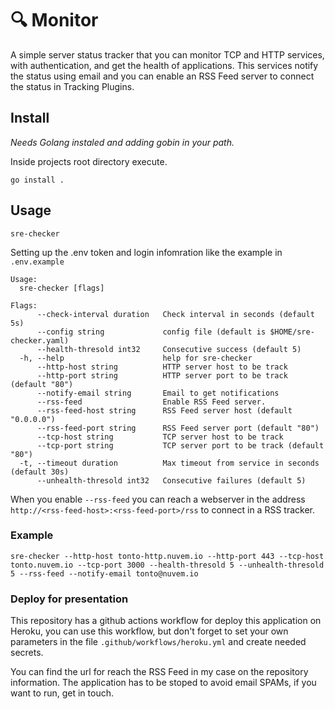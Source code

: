 # 🔍 Monitor

A simple server status tracker that you can monitor TCP and HTTP services, with authentication, and get the health of applications. This services notify the status using email and you can enable an RSS Feed server to connect the status in Tracking Plugins.

## Install

*Needs Golang instaled and adding gobin in your path.*

Inside projects root directory execute.
```
go install .
```

## Usage
`sre-checker`

Setting up the .env token and login infomration like the example in `.env.example`

```
Usage:
  sre-checker [flags]

Flags:
      --check-interval duration   Check interval in seconds (default 5s)
      --config string             config file (default is $HOME/sre-checker.yaml)
      --health-thresold int32     Consecutive success (default 5)
  -h, --help                      help for sre-checker
      --http-host string          HTTP server host to be track
      --http-port string          HTTP server port to be track (default "80")
      --notify-email string       Email to get notifications
      --rss-feed                  Enable RSS Feed server.
      --rss-feed-host string      RSS Feed server host (default "0.0.0.0")
      --rss-feed-port string      RSS Feed server port (default "80")
      --tcp-host string           TCP server host to be track
      --tcp-port string           TCP server port to be track (default "80")
  -t, --timeout duration          Max timeout from service in seconds (default 30s)
      --unhealth-thresold int32   Consecutive failures (default 5)
```

When you enable `--rss-feed` you can reach a webserver in the address `http://<rss-feed-host>:<rss-feed-port>/rss` to connect in a RSS tracker.

### Example

`sre-checker --http-host tonto-http.nuvem.io --http-port 443 --tcp-host tonto.nuvem.io --tcp-port 3000 --health-thresold 5 --unhealth-thresold 5 --rss-feed --notify-email tonto@nuvem.io`

### Deploy for presentation

This repository has a github actions workflow for deploy this application on Heroku, you can use this workflow, but don't forget to set your own parameters in the file `.github/workflows/heroku.yml` and create needed secrets.

You can find the url for reach the RSS Feed in my case on the repository information. The application has to be stoped to avoid email SPAMs, if you want to run, get in touch.
